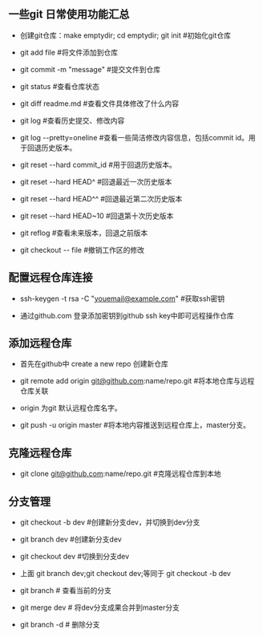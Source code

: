 ## 一些git 日常使用功能汇总


- 创建git仓库：make emptydir; cd emptydir; git init 	#初始化git仓库

- git add file  										#将文件添加到仓库

- git commit -m "message" 								#提交文件到仓库

- git status 											#查看仓库状态

- git diff readme.md									#查看文件具体修改了什么内容

- git log 												#查看历史提交、修改内容

- git log --pretty=oneline								#查看一些简洁修改内容信息，包括commit id。用于回退历史版本。

- git reset --hard commit_id							#用于回退历史版本。

- git reset --hard HEAD^								#回退最近一次历史版本

- git reset --hard HEAD^^								#回退最近第二次历史版本

- git reset --hard HEAD~10								#回退第十次历史版本

- git reflog											#查看未来版本，回退之前版本

- git checkout -- file									#撤销工作区的修改



## 配置远程仓库连接

- ssh-keygen -t rsa -C "youemail@example.com" 			#获取ssh密钥

- 通过github.com 登录添加密钥到github ssh key中即可远程操作仓库


## 添加远程仓库

- 首先在github中 create  a new repo	创建新仓库

- git remote add origin git@github.com:name/repo.git	#将本地仓库与远程仓库关联

- origin 为git 默认远程仓库名字。

- git push -u origin master								#将本地内容推送到远程仓库上，master分支。


## 克隆远程仓库

- git clone git@github.com:name/repo.git				#克隆远程仓库到本地


## 分支管理

- git checkout -b dev									#创建新分支dev，并切换到dev分支

- git branch dev										#创建新分支dev

- git checkout dev										#切换到分支dev

- 上面 git branch dev;git checkout dev;等同于 git checkout -b dev

- git branch											# 查看当前的分支

- git merge dev											# 将dev分支成果合并到master分支

- git branch -d <name>									# 删除分支

